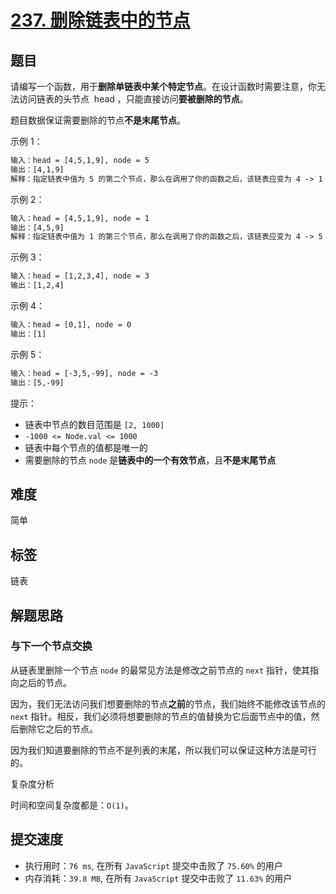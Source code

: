 # [237. 删除链表中的节点](https://leetcode-cn.com/problems/delete-node-in-a-linked-list/)

## 题目

请编写一个函数，用于**删除单链表中某个特定节点**。在设计函数时需要注意，你无法访问链表的头节点  head ，只能直接访问**要被删除的节点**。

题目数据保证需要删除的节点**不是末尾节点**。

示例 1：

```txt
输入：head = [4,5,1,9], node = 5
输出：[4,1,9]
解释：指定链表中值为 5 的第二个节点，那么在调用了你的函数之后，该链表应变为 4 -> 1 -> 9
```

示例 2：

```txt
输入：head = [4,5,1,9], node = 1
输出：[4,5,9]
解释：指定链表中值为 1 的第三个节点，那么在调用了你的函数之后，该链表应变为 4 -> 5 -> 9
```

示例 3：

```txt
输入：head = [1,2,3,4], node = 3
输出：[1,2,4]
```

示例 4：

```txt
输入：head = [0,1], node = 0
输出：[1]
```

示例 5：

```txt
输入：head = [-3,5,-99], node = -3
输出：[5,-99]
```

提示：

- 链表中节点的数目范围是 `[2, 1000]`
- `-1000 <= Node.val <= 1000`
- 链表中每个节点的值都是唯一的
- 需要删除的节点 `node` 是**链表中的一个有效节点**，且**不是末尾节点**

## 难度

简单

## 标签

链表

## 解题思路

### 与下一个节点交换

从链表里删除一个节点 `node` 的最常见方法是修改之前节点的 `next` 指针，使其指向之后的节点。

因为，我们无法访问我们想要删除的节点**之前**的节点，我们始终不能修改该节点的 `next` 指针。相反，我们必须将想要删除的节点的值替换为它后面节点中的值，然后删除它之后的节点。

因为我们知道要删除的节点不是列表的末尾，所以我们可以保证这种方法是可行的。

复杂度分析

时间和空间复杂度都是：`O(1)`。

## 提交速度

- 执行用时：`76 ms`, 在所有 `JavaScript` 提交中击败了 `75.60%` 的用户
- 内存消耗：`39.8 MB`, 在所有 `JavaScript` 提交中击败了 `11.63%` 的用户
